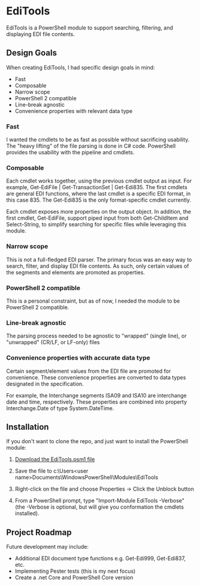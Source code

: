 # EdiTools

EdiTools is a PowerShell module to support searching, filtering, and displaying EDI file contents.

## Design Goals

When creating EdiTools, I had specific design goals in mind:

* Fast
* Composable
* Narrow scope
* PowerShell 2 compatible
* Line-break agnostic
* Convenience properties with relevant data type

### Fast

I wanted the cmdlets to be as fast as possible without sacrificing usability. The "heavy lifting" of the file parsing is done in C\# code. PowerShell provides the usability with the pipeline and cmdlets.

### Composable

Each cmdlet works together, using the previous cmdlet output as input. For example, Get-EdiFile | Get-TransactionSet | Get-Edi835. The first cmdlets are general EDI functions, where the last cmdlet is a specific EDI format, in this case 835. The Get-Edi835 is the only format-specific cmdlet currently.

Each cmdlet exposes more properties on the output object. In addition, the first cmdlet, Get-EdiFile, support piped input from both Get-ChildItem and Select-String, to simplify searching for specific files while leveraging this module.

### Narrow scope

This is not a full-fledged EDI parser. The primary focus was an easy way to search, filter, and display EDI file contents. As such, only certain values of the segments and elements are promoted as properties.

### PowerShell 2 compatible

This is a personal constraint, but as of now, I needed the module to be PowerShell 2 compatible.

### Line-break agnostic

The parsing process needed to be agnostic to "wrapped" (single line), or "unwrapped" (CR/LF, or LF-only) files

### Convenience properties with accurate data type

Certain segment/element values from the EDI file are promoted for convenience. These convenience properties are converted to data types designated in the specification.

For example, the Interchange segments ISA09 and ISA10 are interchange date and time, respectively. These properties are combined into property Interchange.Date of type System.DateTime.

## Installation

If you don't want to clone the repo, and just want to install the PowerShell module:

1. [Download the EdiTools.psm1 file](https://github.com/lanceengland/EdiTools/raw/master/PowerShell/EdiTools.psm1)

2. Save the file to c:\Users\<user name>Documents\WindowsPowerShell\Modules\EdiTools

3. Right-click on the file and choose Properties -> Click the Unblock button

4. From a PowerShell prompt, type "Import-Module EdiTools -Verbose" (the -Verbose is optional, but will give you conformation the cmdlets installed).

## Project Roadmap

Future development may include:

* Additional EDI document type functions e.g. Get-Edi999, Get-Edi837, etc.
* Implementing Pester tests (this is my next focus)
* Create a .net Core and PowerShell Core version
